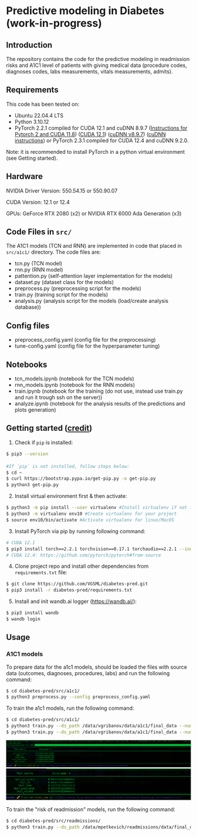# Predictive modeling in Diabetes (work-in-progress)

## Introduction

The repository contains the code for the predictive modeling in readmission risks and A1C1 level of patients with giving medical data (procedure codes, diagnoses codes, labs measurements, vitals measurements, admits).


## Requirements

This code has been tested on:

- Ubuntu 22.04.4 LTS
- Python 3.10.12
- PyTorch 2.2.1 compiled for CUDA 12.1 and cuDNN 8.9.7 ([Instructions for Pytorch 2 and CUDA 11.8](https://gist.github.com/MihailCosmin/affa6b1b71b43787e9228c25fe15aeba#file-cuda_11-8_installation_on_ubuntu_22-04)) ([CUDA 12.1](https://developer.nvidia.com/cuda-12-1-0-download-archive?target_os=Linux&target_arch=x86_64&Distribution=Ubuntu&target_version=22.04&target_type=deb_network)) ([cuDNN v8.9.7](https://developer.nvidia.com/rdp/cudnn-archive)) ([cuDNN instructions](https://docs.nvidia.com/deeplearning/cudnn/archives/cudnn-897/install-guide/index.html)) or PyTorch 2.3.1 compiled for CUDA 12.4 and cuDNN 9.2.0. 

Note: it is recommended to install PyTorch in a python virtual environment (see Getting started).

## Hardware

NVIDIA Driver Version: 550.54.15 or 550.90.07

CUDA Version: 12.1 or 12.4

GPUs: GeForce RTX 2080 (x2) or NVIDIA RTX 6000 Ada Generation (x3)

## Code Files in `src/`

The A1C1 models (TCN and RNN) are implemented in code that placed in `src/a1c1/` directory. The code files are:

- tcn.py (TCN model)
- rnn.py (RNN model)
- pattention.py (self-attention layer implementation for the models)
- dataset.py (dataset class for the models)
- preprocess.py (preprocessing script for the models)
- train.py (training script for the models)
- analysis.py (analysis script for the models (load/create analysis database))

## Config files

- preprocess_config.yaml (config file for the preprocessing)
- tune-config.yaml (config file for the hyperparameter tuning)

## Notebooks

- tcn_models.ipynb (notebook for the TCN models)
- rnn_models.ipynb (notebook for the RNN models)
- train.ipynb (notebook for the training (do not use, instead use train.py and run it trough ssh on the server))
- analyze.ipynb (notebook for the analysis results of the predictions and plots generation)

## Getting started ([credit](https://gist.github.com/Ravi2712/47f070a6578153d3caee92bb67134963))

1. Check if `pip` is installed:

```bash
$ pip3 --version

#If `pip` is not installed, follow steps below:
$ cd ~
$ curl https://bootstrap.pypa.io/get-pip.py -o get-pip.py
$ python3 get-pip.py
```

2. Install virtual environment first & then activate:

```bash
$ python3 -m pip install --user virtualenv #Install virtualenv if not installed in your system
$ python3 -m virtualenv env10 #Create virtualenv for your project
$ source env10/bin/activate #Activate virtualenv for linux/MacOS
```

3. Install PyTorch via pip by running following command:

```bash
# CUDA 12.1
$ pip3 install torch==2.2.1 torchvision==0.17.1 torchaudio==2.2.1 --index-url https://download.pytorch.org/whl/cu121
# CUDA 12.4: https://github.com/pytorch/pytorch#from-source
```

4. Clone project repo and install other dependencies from `requirements.txt` file:

```bash
$ git clone https://github.com/VGSML/diabetes-pred.git
$ pip3 install -r diabetes-pred/requirements.txt
```

5. Install and init wandb.ai logger (<https://wandb.ai/>):

```bash
$ pip3 install wandb
$ wandb login
```

## Usage

### A1C1 models

To prepare data for the a1c1 models, should be loaded the files with source data (outcomes, diagnoses, procedures, labs) and run the following command:

```bash
$ cd diabetes-pred/src/a1c1/
$ python3 preprocess.py --config preprocess_config.yaml
```

To train the a1c1 models, run the following command:

```bash
$ cd diabetes-pred/src/a1c1/
$ python3 train.py --ds_path /data/vgribanov/data/a1c1/final_data --num_epochs=25 --batch_size=32 --lr=0.0001 --tcn_layers=16,32,64 --save /data/vgribanov/a1c1/models/final/tcn.model --run_name=final_tcn
$ python3 train.py --ds_path /data/vgribanov/data/a1c1/final_data --num_epochs=25 --batch_size=32 --lr=0.0001 --model_type=RNN --rnn_layers=3 --rnn_hidden_dim=64  --save /data/vgribanov/a1c1/models/final/rnn.model --run_name=final_rnn
```

![A1C1 TCN Models Results](./a1c1_tcn_final.png)
![A1C1 RNN Models Results](./a1c1_rnn_final.png)

To train the "risk of readmission" models, run the following command:
```bash
$ cd diabetes-pred/src/readmissions/
$ python3 train.py --ds_path /data/mpetkevich/readmissions/data/final_data --num_epochs=25 --batch_size=32 --lr=0.0001 --model_type=RNN --rnn_layers=3 --rnn_hidden_dim=64  --save /data/mpetkevich/readmissions/models/final/rnn.model --run_name=final_rnn
```